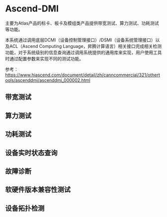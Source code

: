 # Ascend-DMI
主要为Atlas产品的标卡、板卡及模组类产品提供带宽测试、算力测试、功耗测试等功能。

本系统通过调用底层DCMI（设备控制管理接口）/DSMI（设备系统管理接口）以及ACL（Ascend Computing Language，昇腾计算语言）相关接口完成相关检测功能，对于系统级别的信息查询通过调用系统提供的通用库来实现，用户使用工具时通过配置参数来实现不同的测试功能。

参考：https://www.hiascend.com/document/detail/zh/canncommercial/321/othertools/ascenddmi/ascenddmi_000002.html

## 带宽测试


## 算力测试


## 功耗测试


## 设备实时状态查询


## 故障诊断


## 软硬件版本兼容性测试


## 设备拓扑检测




